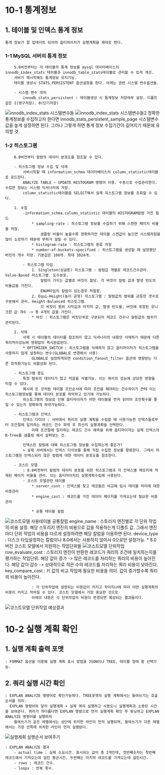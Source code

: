 # 10-1 통계정보
 
##	1. 테이블 및 인덱스 통계 정보
    통계 정보가 잘 업데이트 되어야 옵티마이저가 실행계획을 제대로 짠다. 
###    1-1 MySQL 서버의 통계 정보
        5.6버전부터는 각 테이블의 통계 정보를 mysql 데이터베이스의 innodb_index_stats 테이블과 innodb_table_stats테이블로 관리할 수 있게 개선.
        서버가 재시작해도 통계정보 유지가능.
        테이블 생성시 STATS_PERSISTENT 옵션설정을 한다. 아래는 관련 시스템 변수옵션들.

        - 시스템 변수 의미
		    innodb_stats_persistent : 테이블생성 시 통계정보 저장여부 설정. 디폴트값은 1(영구저장). 0(단기저장)
![innodb_index_stats 시스템변수들](https://github.com/juyeong-repo/Real_Mysql/assets/35548848/242a401e-1733-4638-8a98-9ac99e7b8dcb)
![innodb_index_stats 시스템변수들2](https://github.com/juyeong-repo/Real_Mysql/assets/35548848/2bbc096f-84d2-4664-b970-d191a3d873bf)
            정확한 통계정보를 수집하고자 한다면 innodb_stats_persistent_sample_page 시스템변수값을 높게 설정하면 된다. 
            그러나 그렇게 하면 통계 정보 수집기간이 길어지기 때문에 유의할 것.
###    1-2 히스토그램
        8.0버전부터 칼럼의 데이터 분포도를 참조할 수 있다.
        
        - 히스토그램 정보 수집 및 삭제
            서버시작할 때 information_schma 데이터베이스의 column_statistic테이블로 로드한다.
            ANALYZE TABLE ~ UPDATE HISTOGRAM 명령어 이용. 수동으로 수집관리한다.수집한 정보는 시스템 딕셔너리에 저장.
            column_statistic테이블을 SELECT해서 실제 히스토그램 정보를 조회할 수 있다.
		   
        1. 수집
            -information_schma.column_statistic 테이블의 HISTOGRAM칼럼 가진 필드
                * sampling-rate : 히스토그램 정보를 수집하기 위해 스캔한 페이지 비율을 저장. 
                    샘플링 비율이 높을수록 정확하지만 테이블 스캔값이 높으면 시스템자원을 많이 소모하기 때문에 부하가 걸릴 수 있다.
                * histogram-rate : 히스토그램의 종류 저장
                * number-of-buckets-specified : 히스토그램을 생성할 때 설정했던 버킷의 개수 저장. 기본값은 100개. 최대 1024개.

            - 히스토그램 타입
                1. Singleton(싱글톤) 히스토그램 : 칼럼값 개별로 레코드건수관리. Value-Based 히스토그램. 도수분포.
                    칼럼이 가지는 값별로 버킷이 할당. 각 버킷이 칼럼 값과 발생 빈도의 비율값을 가진다.
                    ENUM타입의 칼럼이 있는경우 적절함.
                2. Equi-Height(높이 균형) 히스토그램 : 칼럼값의 범위를 균등한 갯수로 구분해서 관리. Height-Balanced 히스토그램.
                    각 버킷이 범위 시작값과 마지막 값, 발생 빈도율, 버킷에 포함된 유니크한 값 개수 -> 총 4개의 값을 가진다.
                * 버킷 : 히스토그램은 버킷단위로 구분되어 레코드 건수나 칼럼값의 범위가 관리된다.

        2. 삭제
            삭제 시 테이블의 데이터를 참조하지 않고 딕셔너리의 내용만 삭제하기 때문에 다른 쿼리처리성능에 영향없이 즉시완료된다.
            * OPTIMIZER_SWITCH : 히스토그램을 삭제하지 않고 옵티마이저가 히스토그램을 사용하지 않게 설정하는 변수(GLOBAL로 변경해서 사용)
                GLOBAL로 설정하게되면 condition_fanout_filter 옵션에 영향받는 다른 최적화기능도 비활성화 된다.
		
        - 히스토그램 용도
            특정 범위의 데이터가 많고 적음을 식별가능. 이는 쿼리의 성능에 상당한 영향을 미칠 수 있다.
            예시에 든 것처럼 테이블 조인순서에 따라 조인을 해야하는 건수차이가 큰테 이는 히스토그램정보를 통해 데이터 분포를 파악하고 있기에 가능하다.
            히스토그램의 정보로 인해 옵티마이저가 어떤 테이블을 먼저 읽어야 조인횟수를 줄일 수 있는지 정확하게 파악가능하다.

        - 히스토그램과 인덱스
            인덱스 다이브 : 서버에서 쿼리의 실행 계획을 수립할 때 사용가능한 인덱스들로부터 조건절에 일치하는 레코드 건수 파악 후 최선의 실행계획을 선택한다.
                이때 조건절에 일치하는 레코드 건수 예측을 위해 옵티마이저는 실제 인덱스의 B-Tree를 샘플링 해서 살펴보는 것.

            인덱스된 칼럼에 대해 히스토그램 정보를 수집하는게 좋은가?
            > 실제 서버에서는 인덱스 다이브를 통해 직접 수집한 정보를 황용한다. 그래서 히스토그램은 인덱스되지 않은 칼럼에 대한 데이터 분포도를 참조한다.

        - 코스트 모델
            : 8.0버전부터 칼럼의 데이터 분포를 위한 히스토그램과 각 인덱스별 메모리에 적재된 페이지 비율을 관리. 이는 옵티마이저의 실행계획수립에 사용된다.
            - 코스트 모델관련 테이블
                * server_cost : 인덱스를 찾고 레코들르 비교해 임시 테이블 처리에 대한 비용관리
                * engine_cost : 레코드를 가진 데이터 페이지를 가져오는데 필요한 비용관리

                * 공통 테이블 칼럼
![코스트모델 사용테이블 공통칼럼](https://github.com/juyeong-repo/Real_Mysql/assets/35548848/ee931c6c-5138-4bfe-9e1a-bbf5e0429c82)
                    engine_name : 스토리지 엔진별로 각 단위 작업의 비용 설정. 해당 스토리지 엔진의 비용으로 값을 적용하는게 디폴트 값.
                    그래서 엔진마다 단위 작업의 비용을 다르게 설정하려면 해당 칼럼을 이용하면 된다.
                    device_type : 디스크 타입설정하는 칼럼이나 8.0에서는 사용하지 않아서 0으로만 설정가능.
                * 8.0 버전 코스트 모델에서 지원하는 작업단위들
![코스트모델 단위작업](https://github.com/juyeong-repo/Real_Mysql/assets/35548848/94472fba-df85-48c9-8ff8-8ab232c16ab4)
                    row_evaluate_cost : 스토리지 엔진이 반환한 레코드가 쿼리의 조건에 일치하는지를 평가하는 작업단위. 
                        해당 값이 증가 -> 많은 레코드를 처리하는 쿼리의 비용이 높아진다.
                        해당 값이 감소 -> 상대적으로 적은 수의 레코드를 처리하는 쿼리 비용이 낮아진다.
                    key_compare_cost : 키 값의 비교 작업에 필요한 비용을 의미. 값이 증가할수록 쿼리의 비용이 높아진다.

                : 각 단위작업에 설정되는 비용값이 커지고 작아지냐에 따라 어떤 실행계획의 비용이 커지고 작아질 수 있다. 코스트 모델에서 가장 중요한 것으로
                아래의 내용은 각 단위작업의 비용이 변경되면 예상되는 결과들이다.
![코스트모델 단위작업 예상결과](https://github.com/juyeong-repo/Real_Mysql/assets/35548848/0a5b25e9-bb67-4ae9-acbf-cacb54c4e9a5)
			
# 10-2 실행 계획 확인

##	1. 실행 계획 출력 포맷
    : FORMAT 옵션을 이용해 실행 계획 표시 방법을 JSON이나 TREE, 테이블 형태 중 선택가능.
##	2. 쿼리 실행 시간 확인
    : EXPLAN ANALYZE 명령어로 확인가능하다. TREE포맷의 실행 계획에서는 들여쓰기는 호출순서를 의미. 
	  EXPLAN 명령어와 달리 실행계획 + 실제 쿼리 실행하고 사용도니 실행계획과 소용된 시간을 보여준다. 쿼리가 까다롭다면 EXPLAN 명령으로 먼저 실행계획 확인 후 튜닝하고 EXPLAN ANALYZE 명령어를 실행하자
        들여쓰기가 같은 레벨에서는 상단에 위치한 라인이 먼저 실행되며, 들여쓰기가 다른 레벨에서는 가장 안쪽에 위치한 라인이 먼저 실행된다.

![실행계획 실행순서 보여주기](https://github.com/juyeong-repo/Real_Mysql/assets/35548848/ad876827-2f56-4542-9656-48f5df71ce95)

    : EXPLAN ANALYZE 결과
        - actual time : 실제 소요시간. 표시되는 값이 총 2개인데, 첫번째숫자는 첫번째 레코드에서 가져오는데 걸린 평균시간. 두번째는 마지막 레코드를 가져오는데 걸린시간.
        - rows : 레코드 건수.
        - loops : 반복 횟수. 
